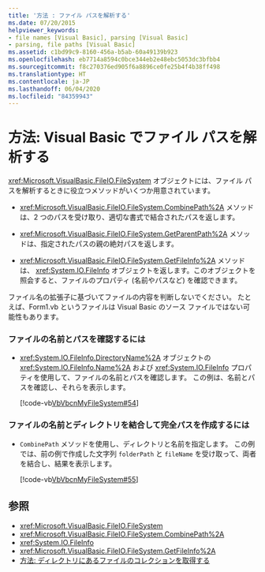 ```yaml
---
title: '方法 : ファイル パスを解析する'
ms.date: 07/20/2015
helpviewer_keywords:
- file names [Visual Basic], parsing [Visual Basic]
- parsing, file paths [Visual Basic]
ms.assetid: c1bd99c9-8160-456a-b5ab-60a49139b923
ms.openlocfilehash: eb7714a8594c0bce344eb2e48ebc5053dc3bfbb4
ms.sourcegitcommit: f8c270376ed905f6a8896ce0fe25b4f4b38ff498
ms.translationtype: HT
ms.contentlocale: ja-JP
ms.lasthandoff: 06/04/2020
ms.locfileid: "84359943"
---
```

# <a name="how-to-parse-file-paths-in-visual-basic"></a>方法: Visual Basic でファイル パスを解析する

<xref:Microsoft.VisualBasic.FileIO.FileSystem> オブジェクトには、ファイル パスを解析するときに役立つメソッドがいくつか用意されています。  
  
- <xref:Microsoft.VisualBasic.FileIO.FileSystem.CombinePath%2A> メソッドは、2 つのパスを受け取り、適切な書式で結合されたパスを返します。  
  
- <xref:Microsoft.VisualBasic.FileIO.FileSystem.GetParentPath%2A> メソッドは、指定されたパスの親の絶対パスを返します。  
  
- <xref:Microsoft.VisualBasic.FileIO.FileSystem.GetFileInfo%2A> メソッドは、 <xref:System.IO.FileInfo> オブジェクトを返します。このオブジェクトを照会すると、ファイルのプロパティ (名前やパスなど) を確認できます。  
  
 ファイル名の拡張子に基づいてファイルの内容を判断しないでください。 たとえば、Form1.vb というファイルは Visual Basic のソース ファイルではない可能性もあります。  
  
### <a name="to-determine-a-files-name-and-path"></a>ファイルの名前とパスを確認するには  
  
- <xref:System.IO.FileInfo.DirectoryName%2A> オブジェクトの <xref:System.IO.FileInfo.Name%2A> および <xref:System.IO.FileInfo> プロパティを使用して、ファイルの名前とパスを確認します。 この例は、名前とパスを確認し、それらを表示します。  
  
     [!code-vb[VbVbcnMyFileSystem#54](~/samples/snippets/visualbasic/VS_Snippets_VBCSharp/VbVbcnMyFileSystem/VB/Class1.vb#54)]  
  
### <a name="to-combine-a-files-name-and-directory-to-create-the-full-path"></a>ファイルの名前とディレクトリを結合して完全パスを作成するには  
  
- `CombinePath` メソッドを使用し、ディレクトリと名前を指定します。 この例では、前の例で作成した文字列 `folderPath` と `fileName` を受け取って、両者を結合し、結果を表示します。  
  
     [!code-vb[VbVbcnMyFileSystem#55](~/samples/snippets/visualbasic/VS_Snippets_VBCSharp/VbVbcnMyFileSystem/VB/Class1.vb#55)]  
  
## <a name="see-also"></a>参照

- <xref:Microsoft.VisualBasic.FileIO.FileSystem>
- <xref:Microsoft.VisualBasic.FileIO.FileSystem.CombinePath%2A>
- <xref:System.IO.FileInfo>
- <xref:Microsoft.VisualBasic.FileIO.FileSystem.GetFileInfo%2A>
- [方法: ディレクトリにあるファイルのコレクションを取得する](how-to-get-the-collection-of-files-in-a-directory.md)
